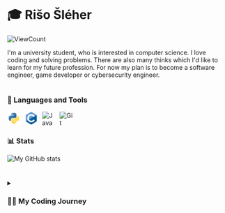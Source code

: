 # :mortar_board: Rišo Šléher 

![ViewCount](https://komarev.com/ghpvc/?username=riso1410)  
   
I'm a university student, who is interested in computer science. I love coding and solving problems. There are also many thinks which I'd like to learn for my future profession. For now my plan is to become a software engineer, game developer or cybersecurity engineer. 

#

### 🧰 Languages and Tools

<img align="left" alt="C" width="30px" style="padding-right:10px;" src="https://github.com/devicons/devicon/blob/master/icons/python/python-original.svg"/>
<img align="left" alt="C" width="30px" style="padding-right:10px;" src="https://github.com/devicons/devicon/blob/master/icons/c/c-original.svg"/>
<img align="left" alt="Java" width="30px" style="padding-right:10px;" src="https://cdn.jsdelivr.net/gh/devicons/devicon/icons/java/java-original.svg"/>
<img align="left" alt="Git" width="30px" style="padding-right:10px;" src="https://cdn.jsdelivr.net/gh/devicons/devicon/icons/git/git-original.svg" />
<br />

#

### 📊 Stats

![My GitHub stats](https://github-readme-stats.vercel.app/api?username=riso1410&show_icons=true&theme=gruvbox)

#

<details>
 <summary><h3>👨‍💻 My Coding Journey</h3></summary>
  I started coding recently, but I'm trying my best 💯
